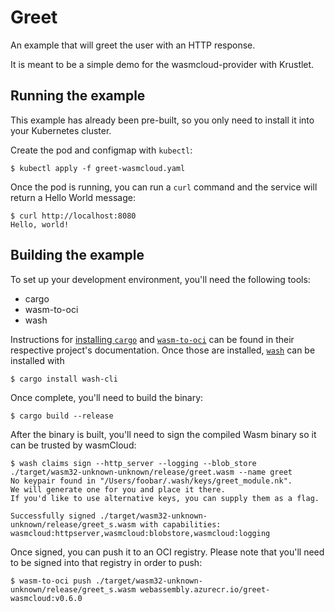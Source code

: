 # Greet

An example that will greet the user with an HTTP response.

It is meant to be a simple demo for the wasmcloud-provider with Krustlet.

## Running the example

This example has already been pre-built, so you only need to install it into
your Kubernetes cluster.

Create the pod and configmap with `kubectl`:

```shell
$ kubectl apply -f greet-wasmcloud.yaml
```

Once the pod is running, you can run a `curl` command and the service will
return a Hello World message:

```shell
$ curl http://localhost:8080
Hello, world!
```

## Building the example

To set up your development environment, you'll need the following tools:

- cargo
- wasm-to-oci
- wash

Instructions for [installing
`cargo`](https://doc.rust-lang.org/cargo/getting-started/installation.html) and
[`wasm-to-oci`](https://github.com/engineerd/wasm-to-oci) can be found in their
respective project's documentation. Once those are installed,
[`wash`](https://github.com/wasmCloud/wash#installing-wash) can be installed with

```shell
$ cargo install wash-cli
```

Once complete, you'll need to build the binary:

```shell
$ cargo build --release
```

After the binary is built, you'll need to sign the compiled Wasm binary so it can be trusted by
wasmCloud:

```shell
$ wash claims sign --http_server --logging --blob_store ./target/wasm32-unknown-unknown/release/greet.wasm --name greet
No keypair found in "/Users/foobar/.wash/keys/greet_module.nk".
We will generate one for you and place it there.
If you'd like to use alternative keys, you can supply them as a flag.

Successfully signed ./target/wasm32-unknown-unknown/release/greet_s.wasm with capabilities: wasmcloud:httpserver,wasmcloud:blobstore,wasmcloud:logging
```

Once signed, you can push it to an OCI registry. Please note that you'll need to be signed into that
registry in order to push:

```shell
$ wasm-to-oci push ./target/wasm32-unknown-unknown/release/greet_s.wasm webassembly.azurecr.io/greet-wasmcloud:v0.6.0  
```
